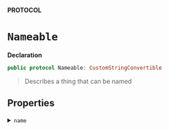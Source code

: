 **PROTOCOL**
# `Nameable`

**Declaration**
```swift
public protocol Nameable: CustomStringConvertible
```

> Describes a thing that can be named

## Properties
<details><summary><code>name</code></summary>

**Declaration**
```swift
var name: String
```

> Name of the thing being named
</details>
